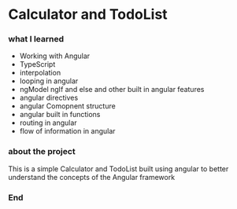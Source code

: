 # Calculator and TodoList
### what I learned

- Working with Angular
- TypeScript 
- interpolation
- looping in angular 
- ngModel ngIf and else and other built in angular features
- angular directives 
- angular Comopnent structure 
- angular built in functions
- routing in angular 
- flow of information in angular 

### about the project
This is a simple Calculator and TodoList built using angular to better understand the concepts of the Angular framework 


### End
